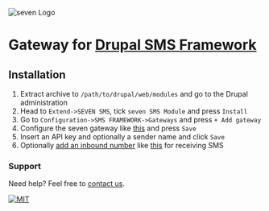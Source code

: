 ![](https://www.seven.io/wp-content/uploads/Logo.svg "seven Logo")

# Gateway for [Drupal SMS Framework](https://www.drupal.org/project/smsframework)

## Installation

1. Extract archive to `/path/to/drupal/web/modules` and go to the Drupal administration
2. Head to `Extend->SEVEN SMS`, tick `seven SMS Module` and press `Install`
3. Go to `Configuration->SMS FRAMEWORK->Gateways` and press `+ Add gateway`
4. Configure the seven gateway like [this](screenshots/add_gateway.png) and press `Save`
5. Insert an API key and optionally a sender name and click `Save`
6. Optionally [add an inbound number](https://app.seven.io/developer)
   like [this](screenshots/seven_create_webhook.png) for receiving SMS

### Support

Need help? Feel free to [contact us](https://www.seven.io/en/company/contact/).

[![MIT](https://img.shields.io/badge/License-MIT-teal.svg)](LICENSE.txt)
